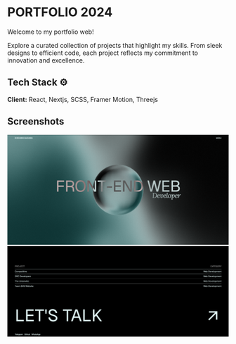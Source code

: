
# PORTFOLIO 2024

Welcome to my portfolio web! 

Explore a curated collection of projects that highlight my skills. From sleek designs to efficient code, each project reflects my commitment to innovation and excellence.


## Tech Stack ⚙️

**Client:** React, Nextjs, SCSS, Framer Motion, Threejs



## Screenshots

![App Screenshot](/public/hero.png)
![App Screenshot](/public/contact.png)

